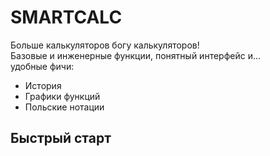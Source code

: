 SMARTCALC
==========
Больше калькуляторов богу калькуляторов!  
Базовые и инженерные функции, понятный интерфейс и...  
удобные фичи:
- История
- Графики функций
- Польские нотации

## Быстрый старт
